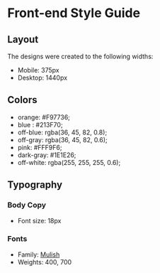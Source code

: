 # Front-end Style Guide

## Layout

The designs were created to the following widths:

- Mobile: 375px
- Desktop: 1440px

## Colors

- orange: #F97736;
- blue : #213F70;
- off-blue: rgba(36, 45, 82, 0.8);
- off-gray: rgba(36, 45, 82, 0.6);
- pink: #FFF9F6;
- dark-gray: #1E1E26;
- off-white: rgba(255, 255, 255, 0.6);

## Typography

### Body Copy

- Font size: 18px

### Fonts

- Family: [Mulish](https://fonts.google.com/specimen/Mulish)
- Weights: 400, 700
